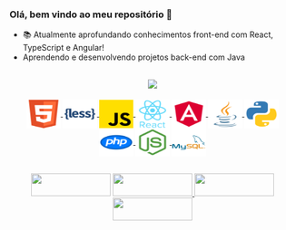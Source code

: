 ### Olá, bem vindo ao meu repositório 👋

- 📚 Atualmente aprofundando conhecimentos front-end com React, TypeScript e Angular!
- Aprendendo e desenvolvendo projetos back-end com Java

<br>
<div align="center">
  <a href="https://github.com/guih1886">
  <img height="200em" src="https://github-readme-stats.vercel.app/api/top-langs/?username=guih1886&layout=compact&langs_count=7&theme=dark"/>
</div>

<div align="center">
    <br>
    <img align="center" alt="HTML" height="50em" width="60em" src="https://raw.githubusercontent.com/guih1886/icons/main/html_icon.png">
    <img align="center" alt="LESS" height="50em" width="60em" src="https://raw.githubusercontent.com/guih1886/icons/main/less_icon.png">
    <img align="center" alt="JS" height="50em" width="60em" src="https://raw.githubusercontent.com/guih1886/icons/main/js_icon.png">
    <img align="center" alt="REACT" height="50em" width="60em" src="https://raw.githubusercontent.com/guih1886/icons/main/react_icon.png">
    <img align="center" alt="ANGULAR" height="50em" width="60em" src="https://raw.githubusercontent.com/guih1886/icons/main/angular_icon.png">
    <img align="center" alt="JAVA" height="50em" width="60em" src="https://raw.githubusercontent.com/guih1886/icons/main/java_icon.png">
    <img align="center" alt="PYTHON" height="50em" width="60em" src="https://raw.githubusercontent.com/guih1886/icons/main/python_icon.png">
    <img align="center" alt="PHP" height="50em" width="60em" src="https://raw.githubusercontent.com/guih1886/icons/main/php_icon.png">
    <img align="center" alt="NODE" height="50em" width="60em" src="https://raw.githubusercontent.com/guih1886/icons/main/node_icon.png">
    <img align="center" alt="SQL" height="50em" width="60em" src="https://raw.githubusercontent.com/guih1886/icons/main/my_sql_icon.png">  
</div>

##

<div align="center">
   <a href="https://api.whatsapp.com/send?phone=5519982210064&text=Olá%20Guilherme">
  <img width="140em" height="40em" src="https://img.shields.io/badge/WhatsApp-25D366?style=for-the-badge&logo=whatsapp&logoColor=white" target="_blank"></a>
  </a>
  <a href="https://www.linkedin.com/in/guih1886/" target="blank">
  <img width="140em" height="40em" src="https://img.shields.io/badge/-LinkedIn-%230077B5?style=for-the-badge&logo=linkedin&logoColor=white" target="blank">
  </a>
  <a href="mailto:guilherme_18henrique@yahoo.com.br">
  <img width="140em" height="40em" src="https://img.shields.io/badge/-Yahoo-blueviolet?style=for-the-badge&logo=yahoo&logoColor=white" target="_blank">
  </a>
   <a href="mailto:guilherme_18henrique@yahoo.com.br">
  <img width="140em" height="40em" src="https://img.shields.io/badge/-VitrineDev-072940?style=for-the-badge&logo=alura&logoColor=white" target="_blank">
   </a>
</div>

